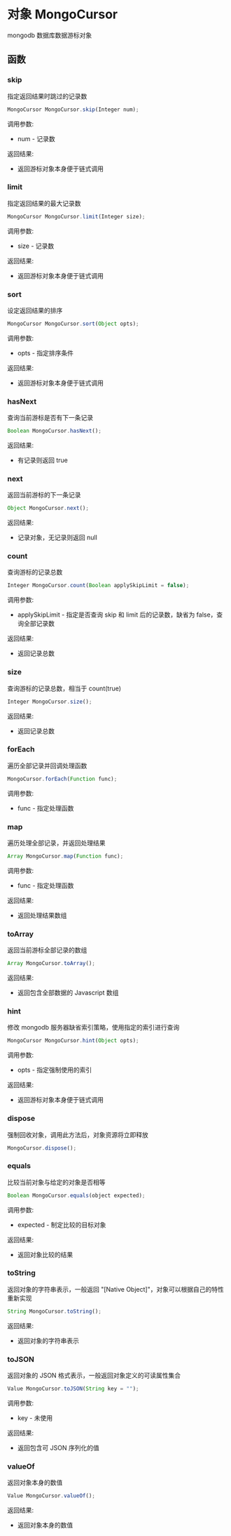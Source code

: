 # 对象 MongoCursor
mongodb 数据库数据游标对象

## 函数
        
### skip
指定返回结果时跳过的记录数
```JavaScript
MongoCursor MongoCursor.skip(Integer num);
```

调用参数:
* num - 记录数

返回结果:
* 返回游标对象本身便于链式调用

### limit
指定返回结果的最大记录数
```JavaScript
MongoCursor MongoCursor.limit(Integer size);
```

调用参数:
* size - 记录数

返回结果:
* 返回游标对象本身便于链式调用

### sort
设定返回结果的排序
```JavaScript
MongoCursor MongoCursor.sort(Object opts);
```

调用参数:
* opts - 指定排序条件

返回结果:
* 返回游标对象本身便于链式调用

### hasNext
查询当前游标是否有下一条记录
```JavaScript
Boolean MongoCursor.hasNext();
```

返回结果:
* 有记录则返回 true

### next
返回当前游标的下一条记录
```JavaScript
Object MongoCursor.next();
```

返回结果:
* 记录对象，无记录则返回 null

### count
查询游标的记录总数
```JavaScript
Integer MongoCursor.count(Boolean applySkipLimit = false);
```

调用参数:
* applySkipLimit - 指定是否查询 skip 和 limit 后的记录数，缺省为 false，查询全部记录数

返回结果:
* 返回记录总数

### size
查询游标的记录总数，相当于 count(true)
```JavaScript
Integer MongoCursor.size();
```

返回结果:
* 返回记录总数

### forEach
遍历全部记录并回调处理函数
```JavaScript
MongoCursor.forEach(Function func);
```

调用参数:
* func - 指定处理函数

### map
遍历处理全部记录，并返回处理结果
```JavaScript
Array MongoCursor.map(Function func);
```

调用参数:
* func - 指定处理函数

返回结果:
* 返回处理结果数组

### toArray
返回当前游标全部记录的数组
```JavaScript
Array MongoCursor.toArray();
```

返回结果:
* 返回包含全部数据的 Javascript 数组

### hint
修改 mongodb 服务器缺省索引策略，使用指定的索引进行查询
```JavaScript
MongoCursor MongoCursor.hint(Object opts);
```

调用参数:
* opts - 指定强制使用的索引

返回结果:
* 返回游标对象本身便于链式调用

### dispose
强制回收对象，调用此方法后，对象资源将立即释放
```JavaScript
MongoCursor.dispose();
```

### equals
比较当前对象与给定的对象是否相等
```JavaScript
Boolean MongoCursor.equals(object expected);
```

调用参数:
* expected - 制定比较的目标对象

返回结果:
* 返回对象比较的结果

### toString
返回对象的字符串表示，一般返回 &#34;[Native Object]&#34;，对象可以根据自己的特性重新实现
```JavaScript
String MongoCursor.toString();
```

返回结果:
* 返回对象的字符串表示

### toJSON
返回对象的 JSON 格式表示，一般返回对象定义的可读属性集合
```JavaScript
Value MongoCursor.toJSON(String key = "");
```

调用参数:
* key - 未使用

返回结果:
* 返回包含可 JSON 序列化的值

### valueOf
返回对象本身的数值
```JavaScript
Value MongoCursor.valueOf();
```

返回结果:
* 返回对象本身的数值

